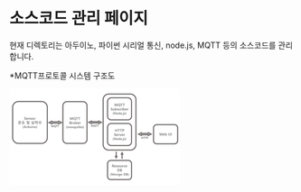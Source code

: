 # 소스코드 관리 페이지

  현재 디렉토리는 아두이노, 파이썬 시리얼 통신, node.js,  MQTT 등의 소스코드를 관리합니다.


*MQTT프로토콜 시스템 구조도

![mqtt proto](image05.png)
